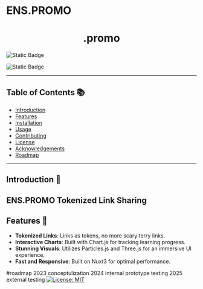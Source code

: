 # ENS.PROMO 

<h1 align="center" id="title">.promo</h1>

![Static Badge](https://img.shields.io/badge/Nuxt-%2300DC82?style=for-the-badge&logo=nuxtdotjs&logoColor=%23ffffff&labelColor=%2300DC82&cacheSeconds=3600)

![Static Badge](https://img.shields.io/badge/solidity-%23363636?style=for-the-badge&logo=solidity&logoColor=%23ffffff&labelColor=%23363636&cacheSeconds=3600)

---

## Table of Contents 📚

- [Introduction](#introduction)
- [Features](#features)
- [Installation](#installation)
- [Usage](#usage)
- [Contributing](#contributing)
- [License](#license)
- [Acknowledgements](#acknowledgements)
- [Roadmap](#roadmap)
---

## Introduction 🎉
ENS.PROMO
Tokenized Link Sharing
---

## Features 🌟

- **Tokenized Links**: Links as tokens, no more scary terry links.
- **Interactive Charts**: Built with Chart.js for tracking learning progress.
- **Stunning Visuals**: Utilizes Particles.js and Three.js for an immersive UI experience.
- **Fast and Responsive**: Built on Nuxt3 for optimal performance.

#roadmap
2023 conceptulization
2024 internal prototype testing
2025 external testing
[![License: MIT](https://img.shields.io/badge/License-MIT-yellow.svg)](https://opensource.org/licenses/MIT)
